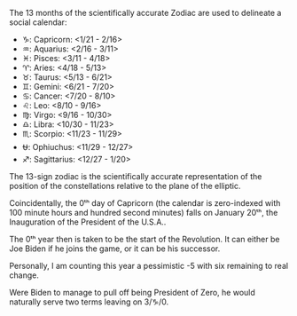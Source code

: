 The 13 months of the scientifically accurate Zodiac are used to delineate a social calendar:

- ♑: Capricorn: <1/21 - 2/16>
- ♒: Aquarius: <2/16 - 3/11>
- ♓: Pisces: <3/11 - 4/18>
- ♈: Aries: <4/18 - 5/13>
- ♉: Taurus: <5/13 - 6/21>
- ♊: Gemini: <6/21 - 7/20>
- ♋: Cancer: <7/20 - 8/10>
- ♌: Leo: <8/10 - 9/16>
- ♍: Virgo: <9/16 - 10/30>
- ♎: Libra: <10/30 - 11/23>
- ♏: Scorpio: <11/23 - 11/29>
- ⛎: Ophiuchus: <11/29 - 12/27>
- ♐: Sagittarius: <12/27 - 1/20>

The 13-sign zodiac is the scientifically accurate representation of the position of the constellations relative to the plane of the elliptic.

Coincidentally, the 0ᵗʰ day of Capricorn (the calendar is zero-indexed with 100 minute hours and hundred second minutes) falls on January 20ᵗʰ, the Inauguration of the President of the U.S.A..

The 0ᵗʰ year then is taken to be the start of the Revolution. It can either be Joe Biden if he joins the game, or it can be his successor.

Personally, I am counting this year a pessimistic -5 with six remaining to real change.

Were Biden to manage to pull off being President of Zero, he would naturally serve two terms leaving on 3/♑︎/0.
